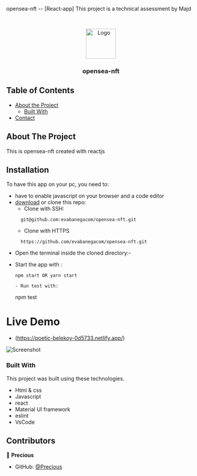<!--
*** Thanks for checking out this README Template. If you have a suggestion that would
*** make this better, please fork the repo and create a pull request or simply open
*** an issue with the tag "enhancement".
*** Thanks again! Now go create something AMAZING! :D
-->

<!-- PROJECT SHIELDS -->
<!--
*** I'm using markdown "reference style" links for readability.
*** Reference links are enclosed in brackets [ ] instead of parentheses ( ).
*** See the bottom of this document for the declaration of the reference variables
*** for contributors-url, forks-url, etc. This is an optional, concise syntax you may use.
*** https://www.markdownguide.org/basic-syntax/#reference-style-links
-->
opensea-nft -- [React-app]
This project is a technical assessment by Majd

<br />
<p align="center">
  <a href="https://github.com/evabanegacom/opensea-nft/">
    <img src="images/react.png" alt="Logo" width="80" height="80">
  </a>

  <h3 align="center">opensea-nft</h3>

<!-- TABLE OF CONTENTS -->
## Table of Contents

* [About the Project](#about-the-project)
  * [Built With](#built-with)
* [Contact](#contact)

<!-- ABOUT THE PROJECT -->
## About The Project

This is opensea-nft created with reactjs
<!-- INSTALLATION -->
## Installation

To have this app on your pc, you need to:
* have to enable javascript on your browser and a code editor
* [download](git@github.com:evabanegacom/opensea-nft.git) or clone this repo:
  - Clone with SSH:
  ```
    git@github.com:evabanegacom/opensea-nft.git
  ```
  - Clone with HTTPS
  ```
    https://github.com/evabanegacom/opensea-nft.git
  ```
* Open the terminal inside the cloned directory:-

- Start the app with :
  ```
  npm start OR yarn start

  - Run test with:
  ```
  npm test

# Live Demo
- (https://poetic-belekoy-0d5733.netlify.app/)

![Screenshot](images/app.png)

### Built With
This project was built using these technologies.
* Html & css
* Javascript
* react
* Material UI framework
* eslint
* VsCode
<!-- CONTACT -->
## Contributors

👤 **Precious**

- GitHub: [@Precious](https://github.com/evabanegacom)